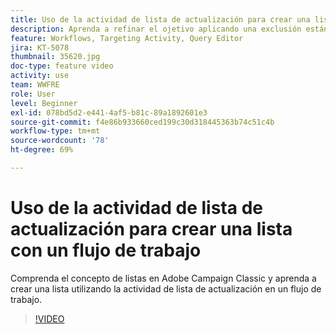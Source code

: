 ```yaml
---
title: Uso de la actividad de lista de actualización para crear una lista con un flujo de trabajo
description: Aprenda a refinar el ojetivo aplicando una exclusión estándar a un flujo de trabajo. También aprenderá a crear filtros predefinidos y a crear problemas en el flujo de trabajo.
feature: Workflows, Targeting Activity, Query Editor
jira: KT-5078
thumbnail: 35620.jpg
doc-type: feature video
activity: use
team: WWFRE
role: User
level: Beginner
exl-id: 078bd5d2-e441-4af5-b81c-89a1892601e3
source-git-commit: f4e86b933660ced199c30d318445363b74c51c4b
workflow-type: tm+mt
source-wordcount: '78'
ht-degree: 69%

---
```


# Uso de la actividad de lista de actualización para crear una lista con un flujo de trabajo

Comprenda el concepto de listas en Adobe Campaign Classic y aprenda a crear una lista utilizando la actividad de lista de actualización en un flujo de trabajo.

>[!VIDEO](https://video.tv.adobe.com/v/35620?quality=12&learn=on)

